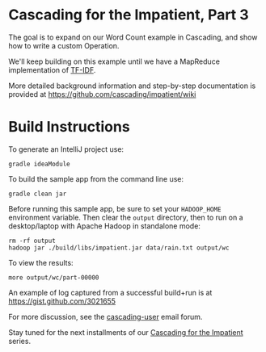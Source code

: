 Cascading for the Impatient, Part 3
===================================
The goal is to expand on our Word Count example in Cascading, and show how to write a custom Operation.

We'll keep building on this example until we have a MapReduce implementation of [TF-IDF](http://en.wikipedia.org/wiki/Tf*idf).

More detailed background information and step-by-step documentation is provided at https://github.com/cascading/impatient/wiki

Build Instructions
==================
To generate an IntelliJ project use:

    gradle ideaModule

To build the sample app from the command line use:

    gradle clean jar

Before running this sample app, be sure to set your `HADOOP_HOME` environment variable. Then clear the `output` directory, then to run on a desktop/laptop with Apache Hadoop in standalone mode:

    rm -rf output
    hadoop jar ./build/libs/impatient.jar data/rain.txt output/wc

To view the results:

    more output/wc/part-00000

An example of log captured from a successful build+run is at https://gist.github.com/3021655

For more discussion, see the [cascading-user](https://groups.google.com/forum/?fromgroups#!forum/cascading-user) email forum.

Stay tuned for the next installments of our [Cascading for the Impatient](http://www.cascading.org/category/impatient/) series.
